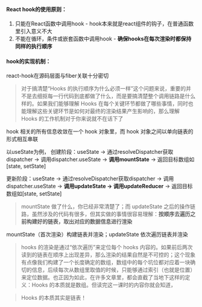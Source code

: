 #### React hook的使用原则：
1. 只能在React函数中调用hook - hook本来就是react组件的钩子，在普通函数里引入意义不大
2. 不能在循环，条件或嵌套函数中调用hook - **确保hooks在每次渲染时都保持同样的执行顺序**

#### hook的实现机制：

react-hook在源码层面与fiber关联十分密切

> 对于搞清楚“Hooks 的执行顺序为什么必须一样”这个问题来说，重要的并不是去细抠每一行代码到底都做了什么，而是要搞清楚整个调用链路是什么样的。如果我们能够理解 Hooks 在每个关键环节都做了哪些事情，同时也能理解这些关键环节是如何对最终的渲染结果产生影响的，那么理解 Hooks 的工作机制对于你来说就不在话下了

hook 相关的所有信息收敛在一个 hook 对象里，而 hook 对象之间以单向链表的形式相互串联

以useState为例，
创建阶段：useState -> 通过resolveDispatcher获取dispatcher -> 调用dispatcher.useState -> **调用mountState** -> 返回目标数组如[state, setState]

更新阶段：useState -> 通过resolveDispatcher获取dispatcher -> 调用dispatcher.useState -> **调用updateState -> 调用updateReducer** -> 返回目标数组如[state, setState]

> mountState 做了什么，你已经非常清楚了；而 updateState 之后的操作链路，虽然涉及的代码有很多，但其实做的事情很容易理解：**按顺序去遍历之前构建好的链表，取出对应的数据信息进行渲染**

mountState（首次渲染）构建链表并渲染；updateState 依次遍历链表并渲染

> hooks 的渲染是通过“依次遍历”来定位每个 hooks 内容的。如果前后两次读到的链表在顺序上出现差异，那么渲染的结果自然是不可控的；这个现象有点像我们构建了一个长度确定的数组，数组中的每个坑位都对应着一块确切的信息，后续每次从数组里取值的时候，只能够通过索引（也就是位置）来定位数据。也正因为如此，在许多文章里，都会直截了当地下这样的定义：Hooks 的本质就是数组。但读完这一课时的内容你就会知道，

> Hooks 的本质其实是链表！




